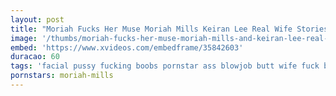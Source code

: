 ```yaml
---
layout: post
title: "Moriah Fucks Her Muse Moriah Mills Keiran Lee Real Wife Stories"
image: '/thumbs/moriah-fucks-her-muse-moriah-mills-and-keiran-lee-real-wife-stories-at-http-bit-ly-brazzersfull.jpg'
embed: 'https://www.xvideos.com/embedframe/35842603'
duracao: 60
tags: 'facial pussy fucking boobs pornstar ass blowjob butt wife fuck busty ebony bigboobs bigass pussyfucking brazzers realwifestories big-butt keiranlee moriahmills'
pornstars: moriah-mills
---
```

